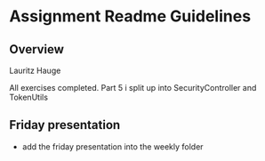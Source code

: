 # Assignment Readme Guidelines

## Overview

Lauritz Hauge

All exercises completed. Part 5 i split up into SecurityController and TokenUtils


## Friday presentation
- add the friday presentation into the weekly folder
